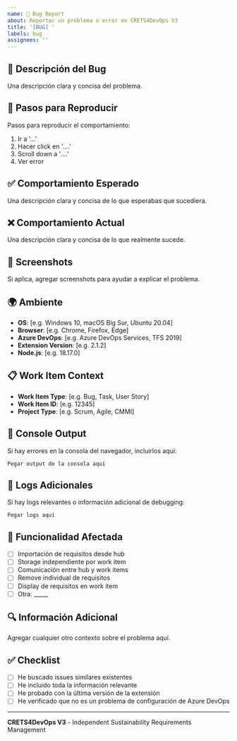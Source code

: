 ```yaml
---
name: 🐛 Bug Report
about: Reportar un problema o error en CRETS4DevOps V3
title: '[BUG] '
labels: bug
assignees: ''
---
```


## 🐛 **Descripción del Bug**
Una descripción clara y concisa del problema.

## 🔄 **Pasos para Reproducir**
Pasos para reproducir el comportamiento:
1. Ir a '...'
2. Hacer click en '....'
3. Scroll down a '....'
4. Ver error

## ✅ **Comportamiento Esperado**
Una descripción clara y concisa de lo que esperabas que sucediera.

## ❌ **Comportamiento Actual**
Una descripción clara y concisa de lo que realmente sucede.

## 📸 **Screenshots**
Si aplica, agregar screenshots para ayudar a explicar el problema.

## 🌍 **Ambiente**
- **OS**: [e.g. Windows 10, macOS Big Sur, Ubuntu 20.04]
- **Browser**: [e.g. Chrome, Firefox, Edge] 
- **Azure DevOps**: [e.g. Azure DevOps Services, TFS 2019]
- **Extension Version**: [e.g. 2.1.2]
- **Node.js**: [e.g. 18.17.0]

## 📋 **Work Item Context**
- **Work Item Type**: [e.g. Bug, Task, User Story]
- **Work Item ID**: [e.g. 12345]
- **Project Type**: [e.g. Scrum, Agile, CMMI]

## 🔧 **Console Output**
Si hay errores en la consola del navegador, incluirlos aquí:
```
Pegar output de la consola aquí
```

## 📄 **Logs Adicionales**
Si hay logs relevantes o información adicional de debugging:
```
Pegar logs aquí
```

## 🎯 **Funcionalidad Afectada**
- [ ] Importación de requisitos desde hub
- [ ] Storage independiente por work item
- [ ] Comunicación entre hub y work items
- [ ] Remove individual de requisitos
- [ ] Display de requisitos en work item
- [ ] Otra: _____

## 🔍 **Información Adicional**
Agregar cualquier otro contexto sobre el problema aquí.

## ✅ **Checklist**
- [ ] He buscado issues similares existentes
- [ ] He incluido toda la información relevante
- [ ] He probado con la última versión de la extensión
- [ ] He verificado que no es un problema de configuración de Azure DevOps

---
**CRETS4DevOps V3** - Independent Sustainability Requirements Management